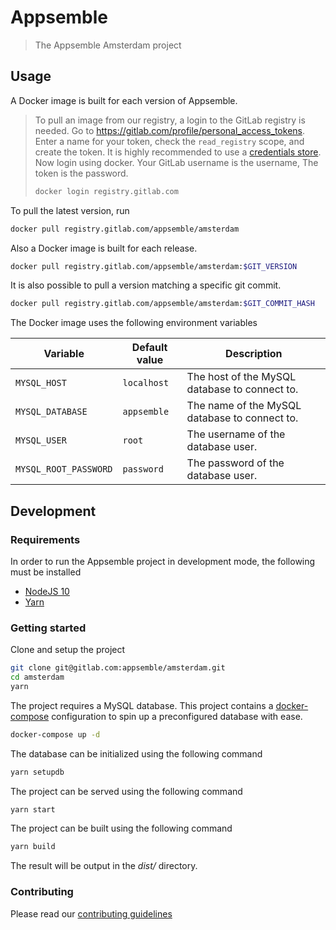 # Appsemble

> The Appsemble Amsterdam project

## Usage

A Docker image is built for each version of Appsemble.

> To pull an image from our registry, a login to the GitLab registry is needed. Go to https://gitlab.com/profile/personal_access_tokens. Enter a name for your token, check the `read_registry` scope, and create the token. It is highly recommended to use a [credentials store][docker credentials store]. Now login using docker. Your GitLab username is the username, The token is the password.
>
> ```sh
> docker login registry.gitlab.com
> ```

To pull the latest version, run

```sh
docker pull registry.gitlab.com/appsemble/amsterdam
```

Also a Docker image is built for each release.

```sh
docker pull registry.gitlab.com/appsemble/amsterdam:$GIT_VERSION
```

It is also possible to pull a version matching a specific git commit.

```sh
docker pull registry.gitlab.com/appsemble/amsterdam:$GIT_COMMIT_HASH
```

The Docker image uses the following environment variables

| Variable              | Default value | Description
| --------------------- | ------------- | -----------
| `MYSQL_HOST`          | `localhost`   | The host of the MySQL database to connect to.
| `MYSQL_DATABASE`      | `appsemble`   | The name of the MySQL database to connect to.
| `MYSQL_USER`          | `root`        | The username of the database user.
| `MYSQL_ROOT_PASSWORD` | `password`    | The password of the database user.

## Development

### Requirements

In order to run the Appsemble project in development mode, the following must be installed

- [NodeJS 10][]
- [Yarn][]

### Getting started

Clone and setup the project

```sh
git clone git@gitlab.com:appsemble/amsterdam.git
cd amsterdam
yarn
```

The project requires a MySQL database. This project contains a [docker-compose][] configuration to spin up a preconfigured database with ease.

```sh
docker-compose up -d
```

The database can be initialized using the following command
```sh
yarn setupdb
```

The project can be served using the following command

```sh
yarn start
```

The project can be built using the following command

```sh
yarn build
```

The result will be output in the *dist/* directory.

### Contributing

Please read our [contributing guidelines](./CONTRIBUTING.md)

[docker-compose]: https://docs.docker.com/compose
[docker credentials store]: https://docs.docker.com/engine/reference/commandline/login/#credentials-store
[nodejs 10]: https://nodejs.org
[yarn]: https://yarnpkg.com
